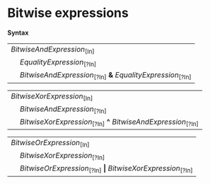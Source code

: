 # Bitwise expressions

**Syntax**

<table>
    <tr>
        <td colspan="2"><i>BitwiseAndExpression</i><sub>[In]</sub></td>
    </tr>
    <tr>
        <td>&nbsp;</td><td><i>EqualityExpression</i><sub>[?In]</sub></td>
    </tr>
    <tr>
        <td>&nbsp;</td><td><i>BitwiseAndExpression</i><sub>[?In]</sub> <b>&amp;</b> <i>EqualityExpression</i><sub>[?In]</sub></td>
    </tr>
</table>

<table>
    <tr>
        <td colspan="2"><i>BitwiseXorExpression</i><sub>[In]</sub></td>
    </tr>
    <tr>
        <td>&nbsp;</td><td><i>BitwiseAndExpression</i><sub>[?In]</sub></td>
    </tr>
    <tr>
        <td>&nbsp;</td><td><i>BitwiseXorExpression</i><sub>[?In]</sub> <b>^</b> <i>BitwiseAndExpression</i><sub>[?In]</sub></td>
    </tr>
</table>

<table>
    <tr>
        <td colspan="2"><i>BitwiseOrExpression</i><sub>[In]</sub></td>
    </tr>
    <tr>
        <td>&nbsp;</td><td><i>BitwiseXorExpression</i><sub>[?In]</sub></td>
    </tr>
    <tr>
        <td>&nbsp;</td><td><i>BitwiseOrExpression</i><sub>[?In]</sub> <b>|</b> <i>BitwiseXorExpression</i><sub>[?In]</sub></td>
    </tr>
</table>